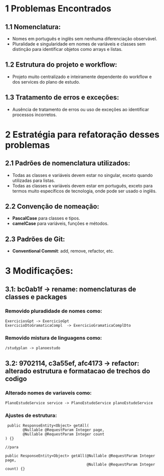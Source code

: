 # 1 Problemas Encontrados

## 1.1 Nomenclatura:
- Nomes em português e inglês sem nenhuma diferenciação observável.  
- Pluralidade e singularidade em nomes de variáveis e classes sem distinção para identificar objetos como arrays e listas.

## 1.2 Estrutura do projeto e workflow:
- Projeto muito centralizado e inteiramente dependente do workflow e dos services do plano de estudo.

## 1.3 Tratamento de erros e exceções:
- Ausência de tratamento de erros ou uso de exceções ao identificar processos incorretos.

# 2 Estratégia para refatoração desses problemas

## 2.1 Padrões de nomenclatura utilizados:
- Todas as classes e variáveis devem estar no singular, exceto quando utilizadas para listas.  
- Todas as classes e variáveis devem estar em português, exceto para termos muito específicos de tecnologia, onde pode ser usado o inglês.

## 2.2 Convenção de nomeação:
- **PascalCase** para classes e tipos.  
- **camelCase** para variáveis, funções e métodos.

## 2.3 Padrões de Git:
- **Conventional Commit**: add, remove, refactor, etc.

# 3 Modificações:

## 3.1: bc0ab1f -> rename: nomenclaturas de classes e packages

### Removido pluradidade de nomes como: 
    ExerciciosGpt -> ExercicioGpt
    ExercicioDtoGramaticaCompl  -> ExercicioGramaticaComplDto

### Removido mistura de linguagens como:
    /studyplan -> planoestudo

## 3.2: 9702114, c3a55ef, afc4173 -> refactor: alterado estrutura e formatacao de trechos do codigo

### Alterado nomes de variaveis como:
    PlanoEstudoService service -> PlanoEstudoService planoEstudoService

### Ajustes de estrutura:
     public ResponseEntity<Object> getAll(
            @Nullable @RequestParam Integer page,
            @Nullable @RequestParam Integer count
    ) {}

    //para

    public ResponseEntity<Object> getAll(@Nullable @RequestParam Integer page,
                                         @Nullable @RequestParam Integer count) {}
